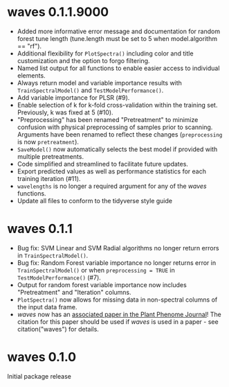 # waves 0.1.1.9000

* Added more informative error message and documentation for random forest tune length (tune.length must be set to 5 when model.algorithm == "rf").
* Additional flexibility for `PlotSpectra()` including color and title customization and the option to forgo filtering.
* Named list output for all functions to enable easier access to individual elements.
* Always return model and variable importance results with `TrainSpectralModel()` and `TestModelPerformance()`.
* Add variable importance for PLSR (#9).
* Enable selection of k for k-fold cross-validation within the training set. Previously, k was fixed at 5 (#10).
* "Preprocessing" has been renamed "Pretreatment" to minimize confusion with physical preprocessing of samples prior to scanning. Arguments have been renamed to reflect these changes (`preprocessing` is now `pretreatment`).
* `SaveModel()` now automatically selects the best model if provided with multiple pretreatments.
* Code simplified and streamlined to facilitate future updates.
* Export predicted values as well as performance statistics for each training iteration (#11).
* `wavelengths` is no longer a required argument for any of the *waves* functions.
* Update all files to conform to the tidyverse style guide

# waves 0.1.1

* Bug fix: SVM Linear and SVM Radial algorithms no longer return errors in `TrainSpectralModel()`.
* Bug fix: Random Forest variable importance no longer returns error in `TrainSpectralModel()` or when `preprocessing = TRUE` in `TestModelPerformance()` (#7). 
* Output for random forest variable importance now includes "Pretreatment" and "Iteration" columns.
* `PlotSpectra()` now allows for missing data in non-spectral columns of the input data frame.
* *waves* now has an [associated paper in the Plant Phenome Journal](https://doi.org/10.1002/ppj2.20012)! The citation for this paper should be used if *waves* is used in a paper - see citation("waves") for details.

# waves 0.1.0

Initial package release
